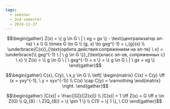 ```yaml
---
tags:
  - seminar
  - 2nd-semester
  - 2024-11-27
---
```


$$\begin{gather}
Z(x) = \{ g \in G \ | \ xg = gx \} - \text{централизатор эл-та} \ x \\
G \times G \to G \\
(g, x) \to gxg^{-1} = i_{g}(x) \\
\underbrace{C(x)}_{\text{орбита действия сопряжением на эл-те} \ x} = \underbrace{\{ gxg^{-1} \ | \ g \in G \}}_{\text{класс эл-ов, сопряженных с} \ x} \\
Z(x) = \{ g \in G \ | \  gxg^{-1} = x \} = \{ g \in G \ | \ gx = xg \}
\end{gather}$$

$$\begin{gather}
C(x), C(y), \ x,y \in G \\
\left[ \begin{matrix}
C(x) = C(y) \iff (x = yxy^{-1}, \ y = xyx^{-1}) \\
C(x) \cap C(y) = \varnothing
\end{matrix} \right.  
\end{gather}$$

$$\begin{gather}
|C(x)| = \frac{|G|}{|Z(x)|} \\
|C(x)| = 1 \iff Z(x) = G \iff x \in Z(G) \\
Q_{8} : \ Z(Q_{8}) = \{ \pm 1 \} \\
C(1) = \{ 1 \}, \ C()
\end{gather}$$